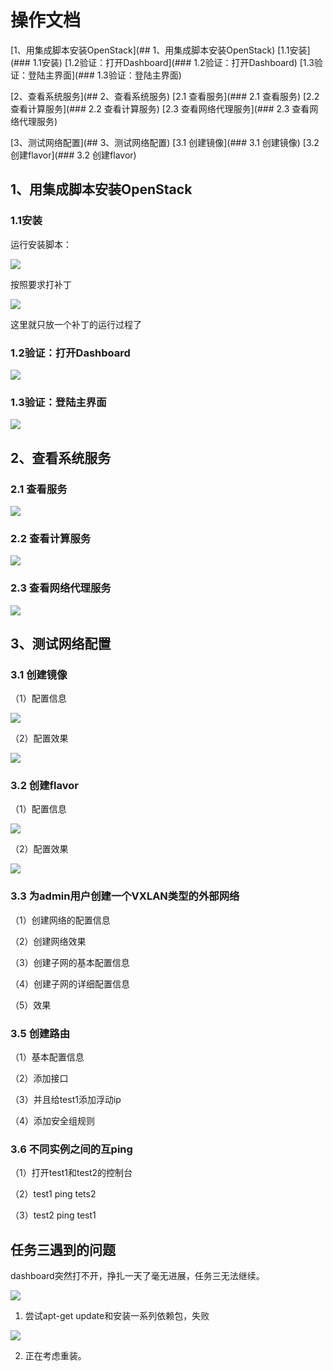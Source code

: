 
# 操作文档

[1、用集成脚本安装OpenStack](## 1、用集成脚本安装OpenStack)
[1.1安装](### 1.1安装)
[1.2验证：打开Dashboard](### 1.2验证：打开Dashboard)
[1.3验证：登陆主界面](### 1.3验证：登陆主界面)

[2、查看系统服务](## 2、查看系统服务)
[2.1 查看服务](### 2.1 查看服务)
[2.2 查看计算服务](### 2.2 查看计算服务)
[2.3 查看网络代理服务](### 2.3 查看网络代理服务)

[3、测试网络配置](## 3、测试网络配置)
[3.1 创建镜像](### 3.1 创建镜像)
[3.2 创建flavor](### 3.2 创建flavor)

## 1、用集成脚本安装OpenStack
### 1.1安装
运行安装脚本：

![](images/1.png)

按照要求打补丁

![](images/3.png)

这里就只放一个补丁的运行过程了
### 1.2验证：打开Dashboard

![](images/7-0.png)

### 1.3验证：登陆主界面

![](images/7.png)

## 2、查看系统服务



### 2.1 查看服务

![](images/8.png)

### 2.2 查看计算服务

![](images/9.png)

### 2.3 查看网络代理服务

![](images/10.png)


## 3、测试网络配置
### 3.1 创建镜像
（1）配置信息

![](images/11.png)

（2）配置效果

![](images/12.png)

### 3.2 创建flavor
（1）配置信息

![](images/13.png)

（2）配置效果

![](images/14.png)

### 3.3 为admin用户创建一个VXLAN类型的外部网络
（1）创建网络的配置信息

（2）创建网络效果

（3）创建子网的基本配置信息

（4）创建子网的详细配置信息

（5）效果

### 3.5 创建路由
（1）基本配置信息

（2）添加接口

（3）并且给test1添加浮动ip

（4）添加安全组规则

### 3.6 不同实例之间的互ping
（1）打开test1和test2的控制台

（2）test1 ping tets2

（3）test2 ping test1



## 任务三遇到的问题

dashboard突然打不开，挣扎一天了毫无进展，任务三无法继续。

![](images/err1.png)

1. 尝试apt-get update和安装一系列依赖包，失败

![](images/err2.png)


2. 正在考虑重装。


	


